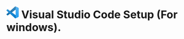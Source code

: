 # ![Visual Studio Code Logo](/Images/Visual_Studio_Code_Logo.png)  Visual Studio Code Setup (For windows).
